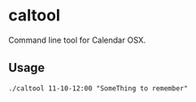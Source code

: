 # caltool
Command line tool for Calendar OSX.

## Usage

```
./caltool 11-10-12:00 "SomeThing to remember"
```